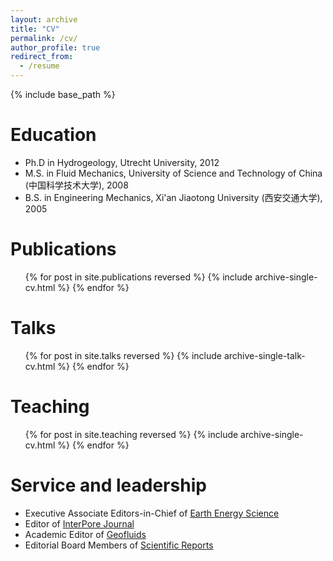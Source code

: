 ```yaml
---
layout: archive
title: "CV"
permalink: /cv/
author_profile: true
redirect_from:
  - /resume
---
```


{% include base_path %}


Education
======
* Ph.D in Hydrogeology, Utrecht University, 2012
* M.S. in Fluid Mechanics, University of Science and Technology of China (中国科学技术大学), 2008
* B.S. in Engineering Mechanics, Xi'an Jiaotong University (西安交通大学), 2005


Publications
======
  <ul>{% for post in site.publications reversed %}
    {% include archive-single-cv.html %}
  {% endfor %}</ul>
  
Talks
======
  <ul>{% for post in site.talks reversed %}
    {% include archive-single-talk-cv.html  %}
  {% endfor %}</ul>
  
Teaching
======
  <ul>{% for post in site.teaching reversed %}
    {% include archive-single-cv.html %}
  {% endfor %}</ul>
  
Service and leadership
======
* Executive Associate Editors-in-Chief of [Earth Energy Science](https://www.sciencedirect.com/journal/earth-energy-science)
* Editor of [InterPore Journal](https://ipjournal.interpore.org/index.php/interpore)
* Academic Editor of [Geofluids](https://onlinelibrary.wiley.com/journal/6816)
* Editorial Board Members of [Scientific Reports](https://www.nature.com/srep/)
